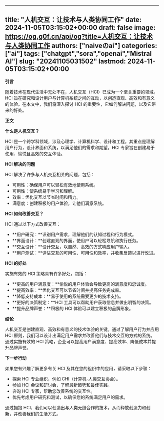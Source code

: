 
---
title: "人机交互：让技术与人类协同工作"
date: 2024-11-05T03:15:02+00:00
draft: false
image: https://og.g0f.cn/api/og?title=人机交互：让技术与人类协同工作
authors: ["naiveのai"]
categories: ["ai"]
tags: ["chatgpt","sora","openai","Mistral AI"]
slug: "20241105031502"
lastmod: 2024-11-05T03:15:02+00:00
---
**引言**

随着技术在现代生活中无处不在，人机交互（HCI）已成为一个至关重要的领域。HCI 旨在研究和设计用户与计算机系统之间的互动，以创造直观、高效和有意义的体验。在本文中，我们将深入探讨 HCI 的重要性，它如何解决问题，以及它带来的好处。

**正文**

**什么是人机交互？**

HCI 是一个跨学科领域，涉及心理学、计算机科学、设计和工程。其重点是理解用户行为，设计界面和系统，以满足他们的需求和期望。HCI 专家旨在创建易于使用、愉悦且高效的交互体验。

**HCI 解决的问题**

HCI 解决了许多与人机交互相关的问题，包括：

* 可用性：确保用户可以轻松有效地使用系统。
* 可用性：使系统易于学习和理解。
* 效率：优化交互以节省时间和精力。
* 满意度：创建积极的用户体验，让他们满意系统。

**HCI 如何改善交互？**

HCI 通过以下方式改善交互：

* **用户研究：**识别用户需求，理解他们的认知过程和行为模式。
* **界面设计：**创建直观的界面，使用户可以轻松导航和执行任务。
* **交互设计：**设计交互，以自然、高效的方式响应用户输入。
* **用户测试：**评估交互的可用性、可用性和效率，并收集反馈以进行改进。

**HCI 的好处**

实施有效的 HCI 策略具有许多好处，包括：

* **更高的用户满意度：**愉悦的用户体验会导致更高的满意度和忠诚度。
* **提高效率：**优化交互可以节省时间并提高任务完成率。
* **降低支持成本：**易于使用的系统需要更少的技术支持。
* **更好的决策制定：**HCI 工具可以帮助用户获取信息并做出明智的决策。
* **提升品牌声誉：**积极的 HCI 体验可以建立积极的品牌形象。

**结论**

人机交互是创建直观、高效和有意义的技术体验的关键。通过了解用户行为并应用 HCI 原则，我们可以设计出满足用户需求并改善他们与技术交互的方式的系统。通过实施有效的 HCI 策略，企业可以提高用户满意度、提高效率、降低成本并提升品牌声誉。

**下一步行动**

如果您有兴趣了解更多有关 HCI 及其在您的组织中的应用，请采取以下步骤：

* 探索 HCI 专业组织，例如 CHI（计算机-人类交互协会）。
* 参加 HCI 会议和研讨会，了解最新趋势和最佳实践。
* 咨询 HCI 专家，帮助您改善系统的交互性。
* 优先考虑用户研究和测试，以确保您的系统满足用户的需求。

通过拥抱 HCI，我们可以创造出与人类无缝合作的技术，从而释放创造力和创新，并改善我们的生活方式。